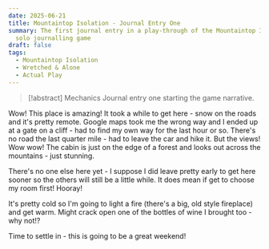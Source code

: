 ```yaml
---
date: 2025-06-21
title: Mountaintop Isolation - Journal Entry One
summary: The first journal entry in a play-through of the Mountaintop Isolation
  solo journalling game
draft: false
tags:
  - Mountaintop Isolation
  - Wretched & Alone
  - Actual Play
---
```

> [!abstract] Mechanics
> Journal entry one starting the game narrative.

Wow! This place is amazing! It took a while to get here - snow on the roads and it's pretty remote. Google maps took me the wrong way and I ended up at a gate on a cliff - had to find my own way for the last hour or so. There's no road the last quarter mile - had to leave the car and hike it. But the views! Wow wow! The cabin is just on the edge of a forest and looks out across the mountains - just stunning.

There's no one else here yet - I suppose I did leave pretty early to get here sooner so the others will still be a little while. It does mean if get to choose my room first! Hooray!

It's pretty cold so I'm going to light a fire (there's a big, old style fireplace) and get warm. Might crack open one of the bottles of wine I brought too - why not!? 

Time to settle in - this is going to be a great weekend!